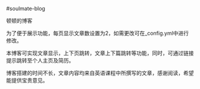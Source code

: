 #soulmate-blog

顿顿的博客

为了便于展示功能，每页显示文章数设置为2，如需更改可在_config.yml中进行修改。

本博客可实现文章显示，上下页跳转，文章上下篇跳转等功能，同时，可通过链接提示跳转至个人主页及简历。

博客搭建的时间不长，文章内容均来自英语课程中所撰写的文章，感谢阅读，希望能提供宝贵意见。

